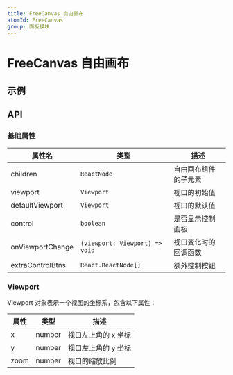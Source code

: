 ```yaml
---
title: FreeCanvas 自由画布
atomId: FreeCanvas
group: 面板模块
---
```


# FreeCanvas 自由画布

## 示例

<code src='./demos/basic.tsx' ></code>

## API

### 基础属性

| 属性名              | 类型                             | 描述         |
| ---------------- | ------------------------------ | ---------- |
| children         | `ReactNode`                    | 自由画布组件的子元素 |
| viewport         | `Viewport`                     | 视口的初始值     |
| defaultViewport  | `Viewport`                     | 视口的默认值     |
| control          | `boolean`                      | 是否显示控制面板   |
| onViewportChange | `(viewport: Viewport) => void` | 视口变化时的回调函数 |
| extraControlBtns | `React.ReactNode[]`            | 额外控制按钮     |

### Viewport

Viewport 对象表示一个视图的坐标系，包含以下属性：

| 属性   | 类型     | 描述          |
| ---- | ------ | ----------- |
| x    | number | 视口左上角的 x 坐标 |
| y    | number | 视口左上角的 y 坐标 |
| zoom | number | 视口的缩放比例     |
